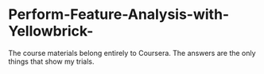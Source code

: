 # Perform-Feature-Analysis-with-Yellowbrick-
The course materials belong entirely to Coursera. The answers are the only things that show my trials.
